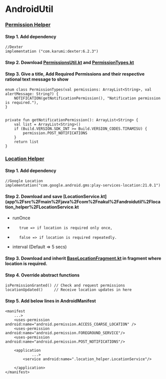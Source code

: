 # AndroidUtil

### [Permission Helper](app/src/main/java/com/nakul/androidutil/permission_helper)

#### Step 1. Add dependency

    //Dexter
    implementation ("com.karumi:dexter:6.2.3")

#### Step 2. Download [PermissionsUtil.kt](app/src/main/java/com/nakul/androidutil/permission_helper/PermissionsUtil.kt) and [PermissionTypes.kt](app/src/main/java/com/nakul/androidutil/permission_helper/PermissionTypes.kt)

#### Step 3. Give a title, Add Required Permissions and their respective rational text message to show

    enum class PermissionTypes(val permissions: ArrayList<String>, val alertMessage: String?) {
        NOTIFICATION(getNotificationPermission(), "Notification permission is required."),
    }
    
    
    private fun getNotificationPermission(): ArrayList<String> {
        val list = ArrayList<String>()
        if (Build.VERSION.SDK_INT >= Build.VERSION_CODES.TIRAMISU) {
            permission.POST_NOTIFICATIONS
        }   
        return list
    }

### [Location Helper](app/src/main/java/com/nakul/androidutil/location_helper)


#### Step 1. Add dependency
    //Google Location
    implementation("com.google.android.gms:play-services-location:21.0.1")

#### Step 2. Download and save [LocationService.kt](app%2Fsrc%2Fmain%2Fjava%2Fcom%2Fnakul%2Fandroidutil%2Flocation_helper%2FLocationService.kt
*    runOnce
*        true => if location is required only once,
*        false => if location is required repeatedly.
*    interval (Default => 5 secs)

#### Step 3. Download and inherit [BaseLocationFragment.kt](BaseLocationFragment.kt) in fragment where location is required.

#### Step 4. Override abstract functions
    isPermissionGranted() // Check and request permissions
    locationUpdated()     // Receive location updates in here

#### Step 5. Add below lines in AndroidManifest
    <manifest 
        ...>
        <uses-permission android:name="android.permission.ACCESS_COARSE_LOCATION" />
        <uses-permission android:name="android.permission.FOREGROUND_SERVICE"/>
        <uses-permission android:name="android.permission.POST_NOTIFICATIONS"/>
        
        <application 
                ...>
            <service android:name=".location_helper.LocationService"/>

        </application>
    </manifest>
